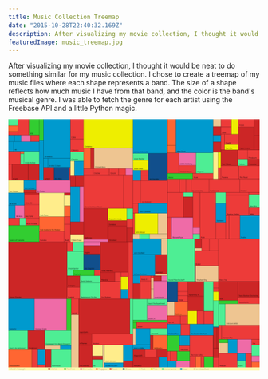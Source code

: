 ```yaml
---
title: Music Collection Treemap
date: "2015-10-28T22:40:32.169Z"
description: After visualizing my movie collection, I thought it would be neat to do something similar for my music collection. I chose to create a treemap of my music files where each shape represents a band. The size of a shape reflects how much music I have from that band, and the color is the band's musical genre. I was able to fetch the genre for each artist using the Freebase API and a little Python magic.
featuredImage: music_treemap.jpg
---
```


After visualizing my movie collection, I thought it would be neat to do something similar for my music collection. I chose to create a treemap of my music files where each shape represents a band. The size of a shape reflects how much music I have from that band, and the color is the band's musical genre. I was able to fetch the genre for each artist using the Freebase API and a little Python magic.

![Music Treemap](./music_treemap.jpg)
